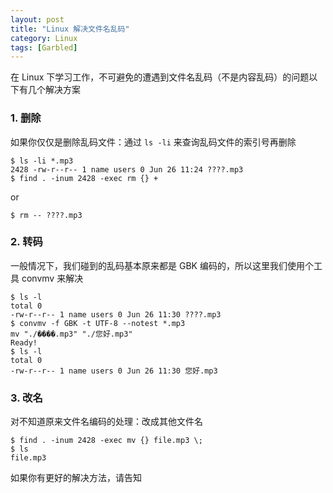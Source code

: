```yaml
---
layout: post
title: "Linux 解决文件名乱码"
category: Linux
tags: [Garbled]
---
```



在 Linux 下学习工作，不可避免的遭遇到文件名乱码（不是内容乱码）的问题以下有几个解决方案

### 1. 删除

如果你仅仅是删除乱码文件：通过 `ls -li` 来查询乱码文件的索引号再删除

    $ ls -li *.mp3
    2428 -rw-r--r-- 1 name users 0 Jun 26 11:24 ????.mp3
    $ find . -inum 2428 -exec rm {} +

<!-- more -->

or

    $ rm -- ????.mp3

### 2. 转码

一般情况下，我们碰到的乱码基本原来都是 GBK 编码的，所以这里我们使用个工具 convmv 来解决

    $ ls -l
    total 0
    -rw-r--r-- 1 name users 0 Jun 26 11:30 ????.mp3
    $ convmv -f GBK -t UTF-8 --notest *.mp3
    mv "./����.mp3"	"./您好.mp3"
    Ready!
    $ ls -l
    total 0
    -rw-r--r-- 1 name users 0 Jun 26 11:30 您好.mp3

### 3. 改名

对不知道原来文件名编码的处理：改成其他文件名

    $ find . -inum 2428 -exec mv {} file.mp3 \;
    $ ls
    file.mp3

如果你有更好的解决方法，请告知
